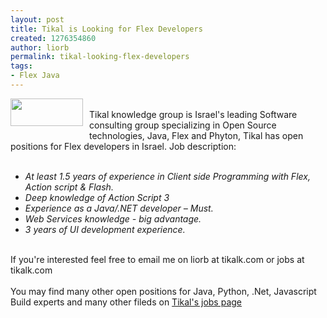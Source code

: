 ```yaml
---
layout: post
title: Tikal is Looking for Flex Developers
created: 1276354860
author: liorb
permalink: tikal-looking-flex-developers
tags:
- Flex Java
---
```

<a onblur="try {parent.deselectBloggerImageGracefully();} catch(e) {}" href="http://3.bp.blogspot.com/_tECzk8Tdl88/TBOjBeyM0xI/AAAAAAAAAIk/hLH7p_SGVAo/s1600/tikallogo.png"><img style="float: left; margin: 0pt 10px 10px 0pt; cursor: pointer; width: 116px; height: 44px;" src="http://3.bp.blogspot.com/_tECzk8Tdl88/TBOjBeyM0xI/AAAAAAAAAIk/hLH7p_SGVAo/s400/tikallogo.png" alt="" id="BLOGGER_PHOTO_ID_5481904417278841618" border="0" /></a><br />Tikal knowledge group is Israel's leading Software consulting group specializing in Open Source technologies, Java, Flex and Phyton, Tikal has open positions for Flex developers in Israel. Job description:<br /><br /><ul><li><span style="font-style: italic;">At least 1.5 years of experience in Client side Programming with Flex, Action script & Flash.</span></li><li><span style="font-style: italic;"> Deep knowledge of Action Script 3</span></li><li><span style="font-style: italic;">Experience as a Java/.NET developer – Must.</span></li><li><span style="font-style: italic;">Web Services knowledge - big advantage.</span></li><li><span style="font-style: italic;">3 years of UI development experience. </span></li></ul><br />If you're interested feel free to email me on liorb at tikalk.com or jobs at tikalk.com<br /><br />You may find many other open positions for Java, Python, .Net, Javascript Build experts and many other fileds on <a href="http://www.tikalk.com/jobs">Tikal's jobs page</a>
